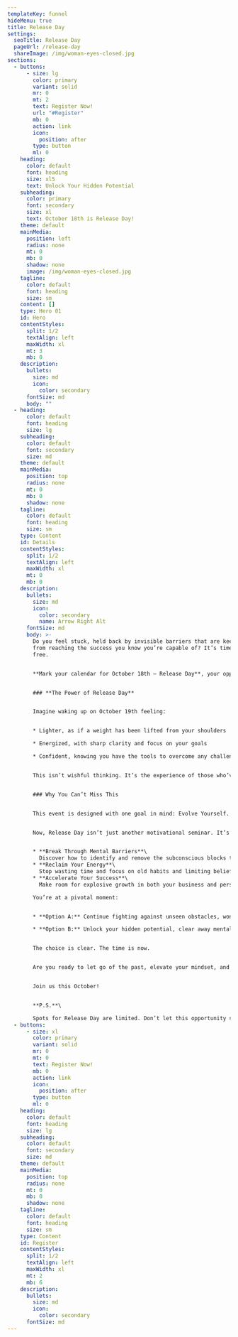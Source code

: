 ```yaml
---
templateKey: funnel
hideMenu: true
title: Release Day
settings:
  seoTitle: Release Day
  pageUrl: /release-day
  shareImage: /img/woman-eyes-closed.jpg
sections:
  - buttons:
      - size: lg
        color: primary
        variant: solid
        mr: 0
        mt: 2
        text: Register Now!
        url: "#Register"
        mb: 0
        action: link
        icon:
          position: after
        type: button
        ml: 0
    heading:
      color: default
      font: heading
      size: xl5
      text: Unlock Your Hidden Potential
    subheading:
      color: primary
      font: secondary
      size: xl
      text: October 18th is Release Day!
    theme: default
    mainMedia:
      position: left
      radius: none
      mt: 0
      mb: 0
      shadow: none
      image: /img/woman-eyes-closed.jpg
    tagline:
      color: default
      font: heading
      size: sm
    content: []
    type: Hero 01
    id: Hero
    contentStyles:
      split: 1/2
      textAlign: left
      maxWidth: xl
      mt: 3
      mb: 0
    description:
      bullets:
        size: md
        icon:
          color: secondary
      fontSize: md
      body: ""
  - heading:
      color: default
      font: heading
      size: lg
    subheading:
      color: default
      font: secondary
      size: md
    theme: default
    mainMedia:
      position: top
      radius: none
      mt: 0
      mb: 0
      shadow: none
    tagline:
      color: default
      font: heading
      size: sm
    type: Content
    id: Details
    contentStyles:
      split: 1/2
      textAlign: left
      maxWidth: xl
      mt: 0
      mb: 0
    description:
      bullets:
        size: md
        icon:
          color: secondary
          name: Arrow Right Alt
      fontSize: md
      body: >-
        Do you feel stuck, held back by invisible barriers that are keeping you
        from reaching the success you know you’re capable of? It’s time to break
        free.


        **Mark your calendar for October 18th – Release Day**, your opportunity for a life-changing breakthrough (limited seats available).


        ### **The Power of Release Day**


        Imagine waking up on October 19th feeling:


        * Lighter, as if a weight has been lifted from your shoulders

        * Energized, with sharp clarity and focus on your goals

        * Confident, knowing you have the tools to overcome any challenge


        This isn’t wishful thinking. It’s the experience of those who’ve unlocked their potential with the revolutionary Resolution Formula™.


        ### Why You Can’t Miss This


        This event is designed with one goal in mind: Evolve Yourself. You’ll gain a powerful and practical transformation for your mind and your life.


        Now, Release Day isn’t just another motivational seminar. It’s your chance to learn practical tools that you can apply immediately and for years to come:


        * **Break Through Mental Barriers**\
          Discover how to identify and remove the subconscious blocks that have been holding you back. Our formulas are the fastest and most precise methods we’ve ever seen – simple yet transformative. You won’t just break barriers during the event; you’ll continue to shatter them long after.
        * **Reclaim Your Energy**\
          Stop wasting time and focus on old habits and limiting beliefs. These patterns have kept you stuck long enough, and Release Day is your chance to finally let them go. This is a commitment you’ll look back on and thank yourself for, time and time again.
        * **Accelerate Your Success**\
          Make room for explosive growth in both your business and personal life. The changes you experience will create a compounding effect – imagine what that could do for your future.

        You’re at a pivotal moment:


        * **Option A:** Continue fighting against unseen obstacles, wondering why success always feels just out of reach.

        * **Option B:** Unlock your hidden potential, clear away mental barriers, and propel yourself toward your goals with unstoppable momentum.


        The choice is clear. The time is now.


        Are you ready to let go of the past, elevate your mindset, and accelerate your future?


        Join us this October!


        **P.S.**\

        Spots for Release Day are limited. Don’t let this opportunity slip away. Secure your spot now and prepare for a life-changing breakthrough.
  - buttons:
      - size: xl
        color: primary
        variant: solid
        mr: 0
        mt: 0
        text: Register Now!
        mb: 0
        action: link
        icon:
          position: after
        type: button
        ml: 0
    heading:
      color: default
      font: heading
      size: lg
    subheading:
      color: default
      font: secondary
      size: md
    theme: default
    mainMedia:
      position: top
      radius: none
      mt: 0
      mb: 0
      shadow: none
    tagline:
      color: default
      font: heading
      size: sm
    type: Content
    id: Register
    contentStyles:
      split: 1/2
      textAlign: left
      maxWidth: xl
      mt: 2
      mb: 6
    description:
      bullets:
        size: md
        icon:
          color: secondary
      fontSize: md
---
```

